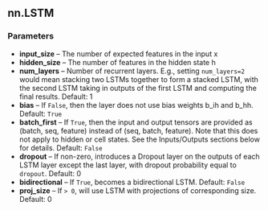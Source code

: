 ## nn.LSTM
### Parameters

- **input_size** – The number of expected features in the input x
- **hidden_size** – The number of features in the hidden state h
- **num_layers** – Number of recurrent layers. E.g., setting `num_layers=2` would mean stacking two LSTMs together to form a stacked LSTM, with the second LSTM taking in outputs of the first LSTM and computing the final results. Default: 1
- **bias** – If `False`, then the layer does not use bias weights b_ih and b_hh. Default: `True`
- **batch_first** – If `True`, then the input and output tensors are provided as (batch, seq, feature) instead of (seq, batch, feature). Note that this does not apply to hidden or cell states. See the Inputs/Outputs sections below for details. Default: `False`
- **dropout** – If non-zero, introduces a Dropout layer on the outputs of each LSTM layer except the last layer, with dropout probability equal to `dropout`. Default: 0
- **bidirectional** – If `True`, becomes a bidirectional LSTM. Default: `False`
- **proj_size** – If `> 0`, will use LSTM with projections of corresponding size. Default: 0

